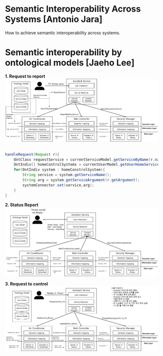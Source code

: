 # Semantic Interoperability Across Systems [Antonio Jara]
How to achieve semantic interoperability across systems.

# Semantic interoperability by ontological models [Jaeho Lee]

**1. Request to report**
![Request to report](./../img/JHL-Request2Report.png)

```java

handleRequest(Request r){	
	OntClass requestService = currentServiceModel.getServiceByName(r.name());
	OntIndiv[] homeControlSystems = currentUserModel.getUserHomeService(requestService);
	for(OntIndiv system : homeConstrolSystem){
		String service = system.getServiceName();
		String arg = system.getServiceArgument(r.getArgument);
		systemConnector.set(service,arg);
	}
}

```

**2. Status Report**
![Status report](./../img/JHL-StatusReport.png)

**3. Request to control**
![Request to control](./../img/JHL-Request2Control.png)

